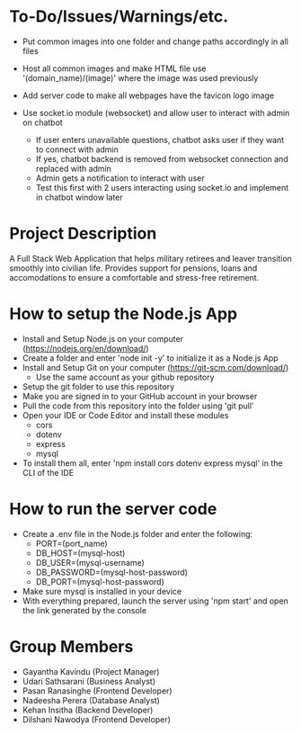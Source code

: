 # To-Do/Issues/Warnings/etc.
- Put common images into one folder and change paths accordingly in all files
- Host all common images and make HTML file use '(domain_name)/(image)' where the image was used previously
- Add server code to make all webpages have the favicon logo image

- Use socket.io module (websocket) and allow user to interact with admin on chatbot
    - If user enters unavailable questions, chatbot asks user if they want to connect with admin
    - If yes, chatbot backend is removed from websocket connection and replaced with admin
    - Admin gets a notification to interact with user
    - Test this first with 2 users interacting using socket.io and implement in chatbot window later

# Project Description
A Full Stack Web Application that helps military retirees and leaver transition smoothly into civilian life.
Provides support for pensions, loans and accomodations to ensure a comfortable and stress-free retirement.

# How to setup the Node.js App
- Install and Setup Node.js on your computer (https://nodejs.org/en/download/)
- Create a folder and enter 'node init -y' to initialize it as a Node.js App
- Install and Setup Git on your computer (https://git-scm.com/download/)
    - Use the same account as your github repository
- Setup the git folder to use this repository 
- Make you are signed in to your GitHub account in your browser
- Pull the code from this repository into the folder using 'git pull'
- Open your IDE or Code Editor and install these modules
    - cors
    - dotenv
    - express
    - mysql
- To install them all, enter 'npm install cors dotenv express mysql' in the CLI of the IDE

# How to run the server code
- Create a .env file in the Node.js folder and enter the following:
    - PORT=(port_name)
    - DB_HOST=(mysql-host)
    - DB_USER=(mysql-username)
    - DB_PASSWORD=(mysql-host-password)
    - DB_PORT=(mysql-host-password)
- Make sure mysql is installed in your device
- With everything prepared, launch the server using 'npm start' and open the link generated by the console

# Group Members
- Gayantha Kavindu  (Project Manager)
- Udari Sathsarani  (Business Analyst)
- Pasan Ranasinghe  (Frontend Developer)
- Nadeesha Perera   (Database Analyst)
- Kehan Insitha     (Backend Developer)
- Dilshani Nawodya  (Frontend Developer)
